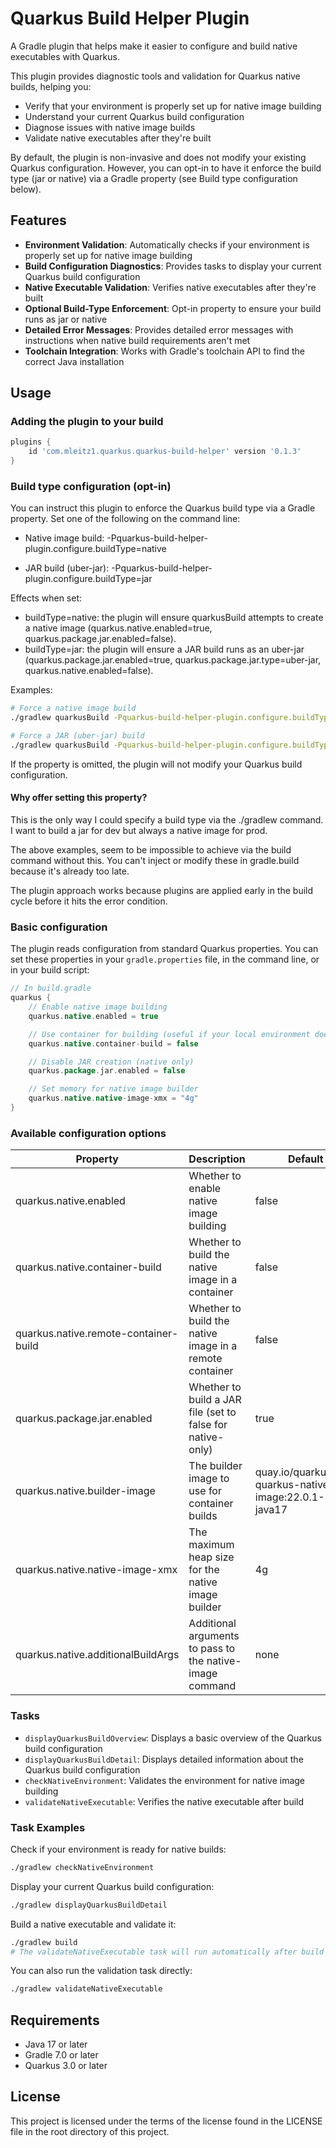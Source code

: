 # Quarkus Build Helper Plugin

A Gradle plugin that helps make it easier to configure and build native executables with Quarkus.

This plugin provides diagnostic tools and validation for Quarkus native builds, helping you:

- Verify that your environment is properly set up for native image building
- Understand your current Quarkus build configuration
- Diagnose issues with native image builds
- Validate native executables after they're built

By default, the plugin is non-invasive and does not modify your existing Quarkus configuration. However, you can opt-in to have it enforce the build type (jar or native) via a Gradle property (see Build type configuration below).


## Features

- **Environment Validation**: Automatically checks if your environment is properly set up for native image building
- **Build Configuration Diagnostics**: Provides tasks to display your current Quarkus build configuration
- **Native Executable Validation**: Verifies native executables after they're built
- **Optional Build-Type Enforcement**: Opt-in property to ensure your build runs as jar or native
- **Detailed Error Messages**: Provides detailed error messages with instructions when native build requirements aren't met
- **Toolchain Integration**: Works with Gradle's toolchain API to find the correct Java installation

## Usage

### Adding the plugin to your build

```gradle
plugins {
    id 'com.mleitz1.quarkus.quarkus-build-helper' version '0.1.3'
}
```

### Build type configuration (opt-in)

You can instruct this plugin to enforce the Quarkus build type via a Gradle property. Set one of the following on the command line:

- Native image build:
  -Pquarkus-build-helper-plugin.configure.buildType=native

- JAR build (uber-jar):
  -Pquarkus-build-helper-plugin.configure.buildType=jar

Effects when set:
- buildType=native: the plugin will ensure quarkusBuild attempts to create a native image (quarkus.native.enabled=true, quarkus.package.jar.enabled=false).
- buildType=jar: the plugin will ensure a JAR build runs as an uber-jar (quarkus.package.jar.enabled=true, quarkus.package.jar.type=uber-jar, quarkus.native.enabled=false).

Examples:
```bash
# Force a native image build
./gradlew quarkusBuild -Pquarkus-build-helper-plugin.configure.buildType=native

# Force a JAR (uber-jar) build
./gradlew quarkusBuild -Pquarkus-build-helper-plugin.configure.buildType=jar
```

If the property is omitted, the plugin will not modify your Quarkus build configuration.

#### Why offer setting this property?

This is the only way I could specify a build type via the ./gradlew command. I want to build a jar for dev but always a native image for prod.

The above examples, seem to be impossible to achieve via the build command without this. You can't inject or modify these in gradle.build because it's already too late.

The plugin approach works because plugins are applied early in the build cycle before it hits the error condition.

### Basic configuration

The plugin reads configuration from standard Quarkus properties. You can set these properties in your `gradle.properties` file, in the command line, or in your build script:

```gradle
// In build.gradle
quarkus {
    // Enable native image building
    quarkus.native.enabled = true

    // Use container for building (useful if your local environment doesn't have GraalVM)
    quarkus.native.container-build = false

    // Disable JAR creation (native only)
    quarkus.package.jar.enabled = false

    // Set memory for native image builder
    quarkus.native.native-image-xmx = "4g"
}
```

### Available configuration options

| Property                           | Description                                             | Default                                                |
|------------------------------------|---------------------------------------------------------|--------------------------------------------------------|
| quarkus.native.enabled             | Whether to enable native image building                 | false                                                  |
| quarkus.native.container-build     | Whether to build the native image in a container        | false                                                  |
| quarkus.native.remote-container-build | Whether to build the native image in a remote container | false                                               |
| quarkus.package.jar.enabled        | Whether to build a JAR file (set to false for native-only) | true                                               |
| quarkus.native.builder-image       | The builder image to use for container builds           | quay.io/quarkus/ubi-quarkus-native-image:22.0.1-java17 |
| quarkus.native.native-image-xmx    | The maximum heap size for the native image builder      | 4g                                                     |
| quarkus.native.additionalBuildArgs | Additional arguments to pass to the native-image command | none                                                  |

### Tasks

- `displayQuarkusBuildOverview`: Displays a basic overview of the Quarkus build configuration
- `displayQuarkusBuildDetail`: Displays detailed information about the Quarkus build configuration
- `checkNativeEnvironment`: Validates the environment for native image building
- `validateNativeExecutable`: Verifies the native executable after build

### Task Examples

Check if your environment is ready for native builds:
```bash
./gradlew checkNativeEnvironment
```

Display your current Quarkus build configuration:
```bash
./gradlew displayQuarkusBuildDetail
```

Build a native executable and validate it:
```bash
./gradlew build
# The validateNativeExecutable task will run automatically after build
```

You can also run the validation task directly:
```bash
./gradlew validateNativeExecutable
```

## Requirements

- Java 17 or later
- Gradle 7.0 or later
- Quarkus 3.0 or later

## License

This project is licensed under the terms of the license found in the LICENSE file in the root directory of this project.
